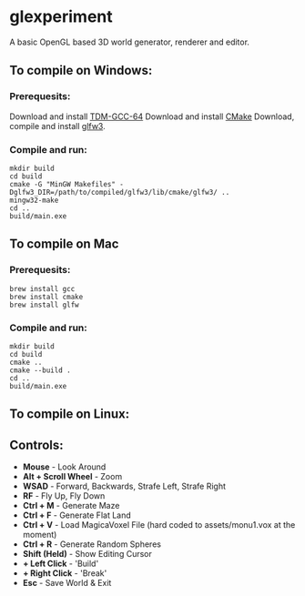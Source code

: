 
# glexperiment

A basic OpenGL based 3D world generator, renderer and editor.

## To compile on Windows:

### Prerequesits:
Download and install [TDM-GCC-64](https://jmeubank.github.io/tdm-gcc/)
Download and install [CMake](https://cmake.org/)
Download, compile and install [glfw3](https://github.com/glfw/glfw).
### Compile and run:
```
mkdir build
cd build
cmake -G "MinGW Makefiles" -Dglfw3_DIR=/path/to/compiled/glfw3/lib/cmake/glfw3/ ..
mingw32-make
cd ..
build/main.exe
```

## To compile on Mac 

### Prerequesits:
```
brew install gcc
brew install cmake
brew install glfw
```
### Compile and run:
```
mkdir build
cd build
cmake ..
cmake --build .
cd ..
build/main.exe
```

## To compile on Linux:



## Controls:

- **Mouse** - Look Around
- **Alt + Scroll Wheel** - Zoom
- **WSAD** - Forward, Backwards, Strafe Left, Strafe Right
- **RF** - Fly Up, Fly Down
- **Ctrl + M** - Generate Maze
- **Ctrl + F** - Generate Flat Land
- **Ctrl + V** - Load MagicaVoxel File (hard coded to assets/monu1.vox at the moment)
- **Ctrl + R** - Generate Random Spheres
-  **Shift (Held)** - Show Editing Cursor
- **+ Left Click** - 'Build'
- **+ Right Click** - 'Break' 
- **Esc** - Save World & Exit
